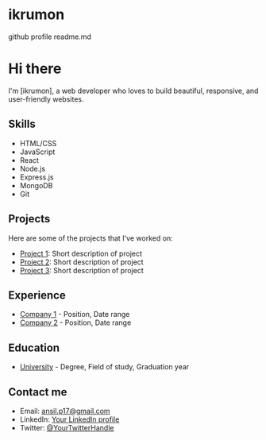 # ikrumon  

github profile readme.md

# Hi there 

I'm [ikrumon], a web developer who loves to build beautiful, responsive, and user-friendly websites. 

## Skills

- HTML/CSS
- JavaScript
- React
- Node.js
- Express.js
- MongoDB
- Git

## Projects

Here are some of the projects that I've worked on:

- [Project 1](link): Short description of project
- [Project 2](link): Short description of project
- [Project 3](link): Short description of project

## Experience

- [Company 1](link) - Position, Date range
- [Company 2](link) - Position, Date range

## Education

- [University](link) - Degree, Field of study, Graduation year

## Contact me

- Email: ansil.p17@gmail.com
- LinkedIn: [Your LinkedIn profile](link)
- Twitter: [@YourTwitterHandle](link)
